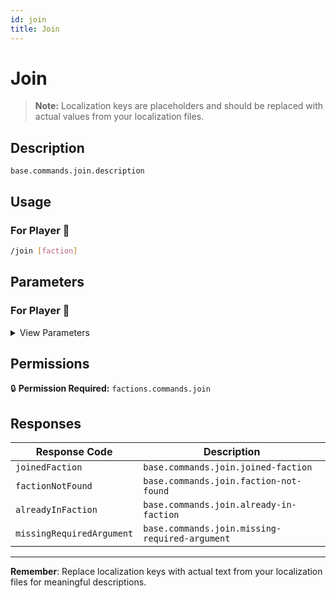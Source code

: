 ```yaml
---
id: join
title: Join
---
```


# Join

> **Note:** Localization keys are placeholders and should be replaced with actual values from your localization files.

## Description

`base.commands.join.description`

## Usage

### For Player 👤

```bash
/join [faction]
```

## Parameters

### For Player 👤

<details>
<summary>View Parameters</summary>

| Parameter | Type | Required | Description |
|-----------|------|----------|-------------|
| faction | Faction | No | `base.commands.join.arguments.faction.description` |

</details>

## Permissions

🔒 **Permission Required:** `factions.commands.join`

## Responses

| Response Code             | Description                                         |
|---------------------------|-----------------------------------------------------|
| `joinedFaction` | `base.commands.join.joined-faction` |
| `factionNotFound` | `base.commands.join.faction-not-found` |
| `alreadyInFaction` | `base.commands.join.already-in-faction` |
| `missingRequiredArgument` | `base.commands.join.missing-required-argument` |

---
**Remember**: Replace localization keys with actual text from your localization files for meaningful descriptions.
